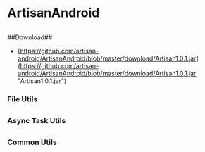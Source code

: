 ArtisanAndroid
==============
##

##Download##
- [https://github.com/artisan-android/ArtisanAndroid/blob/master/download/Artisan1.0.1.jar](https://github.com/artisan-android/ArtisanAndroid/blob/master/download/Artisan1.0.1.jar "Artisan1.0.1.jar")
### File Utils
##
### Async Task Utils
##
### Common Utils

